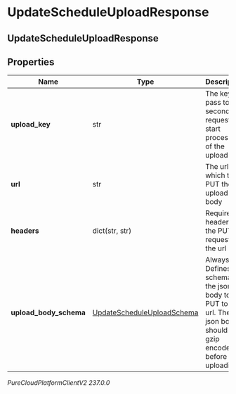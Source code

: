 # UpdateScheduleUploadResponse

## UpdateScheduleUploadResponse

## Properties

|Name | Type | Description | Notes|
|------------ | ------------- | ------------- | -------------|
| **upload_key** | str | The key to pass to the secondary request to start processing of the upload | [optional] |
| **url** | str | The url to which to PUT the upload body | [optional] |
| **headers** | dict(str, str) | Required headers for the PUT request to the url | [optional] |
| **upload_body_schema** | [UpdateScheduleUploadSchema](UpdateScheduleUploadSchema) | Always null. Defines the schema of the json body to be PUT to the url. The json body should be gzip encoded before uploading | [optional] |



_PureCloudPlatformClientV2 237.0.0_
